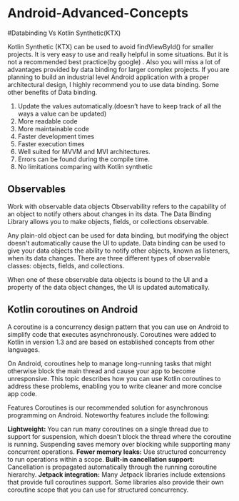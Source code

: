 # Android-Advanced-Concepts

#Databinding Vs Kotlin Synthetic(KTX)

Kotlin Synthetic (KTX) can be used to avoid findViewById()  for smaller projects. It is very easy to use and really helpful in some situations.
But it is not a recommended best practice(by google) . Also you will miss a lot of advantages provided by data binding for larger complex projects. If you are planning to build an industrial level Android application with a proper architectural design, I highly recommend you to use data binding.
Some other benefits of Data binding.

1) Update the values automatically.(doesn’t have to keep track of all the ways a value can be updated)
2) More readable code
3) More maintainable code
4) Faster development times
5) Faster execution times
6) Well suited for MVVM and MVI architectures.
7) Errors can be found during the compile time.
8) No limitations comparing with Kotlin synthetic


<H2>Observables</H2>

Work with observable data objects
Observability refers to the capability of an object to notify others about changes in its data. The Data Binding Library allows you to make objects, fields, or collections observable.

Any plain-old object can be used for data binding, but modifying the object doesn't automatically cause the UI to update. Data binding can be used to give your data objects the ability to notify other objects, known as listeners, when its data changes. There are three different types of observable classes: objects, fields, and collections.

When one of these observable data objects is bound to the UI and a property of the data object changes, the UI is updated automatically.


<H2>Kotlin coroutines on Android</H2>
A coroutine is a concurrency design pattern that you can use on Android to simplify code that executes asynchronously. Coroutines were added to Kotlin in version 1.3 and are based on established concepts from other languages.

On Android, coroutines help to manage long-running tasks that might otherwise block the main thread and cause your app to become unresponsive. This topic describes how you can use Kotlin coroutines to address these problems, enabling you to write cleaner and more concise app code.

Features
Coroutines is our recommended solution for asynchronous programming on Android. Noteworthy features include the following:

<B>Lightweight:</B> You can run many coroutines on a single thread due to support for suspension, which doesn't block the thread where the coroutine is running. Suspending saves memory over blocking while supporting many concurrent operations.
<B>Fewer memory leaks:</B> Use structured concurrency to run operations within a scope.
<B>Built-in cancellation support:</B> Cancellation is propagated automatically through the running coroutine hierarchy.
<B>Jetpack integration:</B> Many Jetpack libraries include extensions that provide full coroutines support. Some libraries also provide their own coroutine scope that you can use for structured concurrency.
